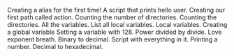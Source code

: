 Creating a alias for the first time!
A script that prints hello user.
Creating our first path called action.
Counting the number of directories.
Counting the directories.
All the variables.
List all local variables.
Local variables.
Creating a global variable
Setting a variable with 128.
Power divided by divide.
Love exponent breath.
Binary to decimal.
Script with everything in it.
Printing a number.
Decimal to hexadecimal.
